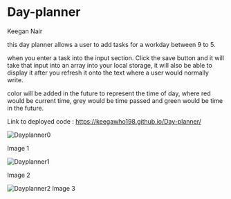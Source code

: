 # Day-planner

Keegan Nair

this day planner allows a user to add tasks for a workday between 9 to 5.

when you enter a task into the input section. Click the save button and it will take that input into an array into your local storage, it will also be able to display it after you refresh it onto the text where a user would normally write.

color will be added in the future to represent the time of day, where red would be current time, grey would be time passed and green would be time in the future.

Link to deployed code : https://keegawho198.github.io/Day-planner/

![Dayplanner0](https://user-images.githubusercontent.com/53376077/105619517-709da280-5e47-11eb-8b77-64176130dba7.JPG)

Image 1


![Dayplanner1](https://user-images.githubusercontent.com/53376077/105619516-6aa7c180-5e47-11eb-9263-b2ec5095fc07.JPG)

Image 2


![Dayplanner2](https://user-images.githubusercontent.com/53376077/105619523-785d4700-5e47-11eb-85d5-1072b9828624.JPG)
Image 3


